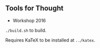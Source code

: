 ## Tools for Thought

- Workshop 2016

`./build.sh` to build.

Requires KaTeX to be installed at `../katex`.